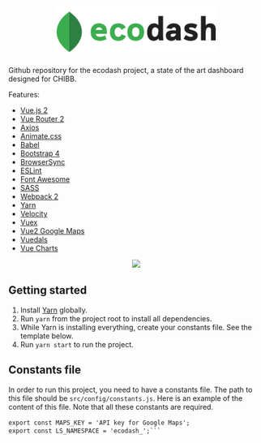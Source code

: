 <p align="center">
  <img src="src/assets/images/logo.png" height="100" />
</p>

Github repository for the ecodash project, a state of the art dashboard designed for CHIBB.

Features:
* [Vue.js 2](https://github.com/vuejs/vue)
* [Vue Router 2](https://github.com/vuejs/vue-router)
* [Axios](https://github.com/mzabriskie/axios)
* [Animate.css](https://github.com/daneden/animate.css)
* [Babel](https://babeljs.io/)
* [Bootstrap 4](https://v4-alpha.getbootstrap.com/)
* [BrowserSync](https://www.browsersync.io/)
* [ESLint](http://eslint.org/)
* [Font Awesome](http://fontawesome.io/)
* [SASS](http://sass-lang.com/)
* [Webpack 2](https://webpack.js.org/)
* [Yarn](https://yarnpkg.com/en/docs/install)
* [Velocity](http://velocityjs.org/)
* [Vuex](https://github.com/vuejs/vuex)
* [Vue2 Google Maps](https://github.com/xkjyeah/vue-google-maps)
* [Vuedals](https://github.com/javisperez/vuedals)
* [Vue Charts](http://vue-charts.hchspersonal.tk/)

<p align="center">
  <img src="http://i.imgur.com/KZ8W4uA.png" height="600" />
</p>

## Getting started

1. Install [Yarn](https://yarnpkg.com/en/docs/install) globally.
2. Run `yarn` from the project root to install all dependencies.
3. While Yarn is installing everything, create your constants file. See the template below.
3. Run `yarn start` to run the project.

## Constants file
In order to run this project, you need to have a constants file. The path to this file should be `src/config/constants.js`. Here is an example of the content of this file.
Note that all these constants are required.

```export const API_BASE = 'http://address.to/your/api';  
export const MAPS_KEY = 'API key for Google Maps';  
export const LS_NAMESPACE = 'ecodash_';```